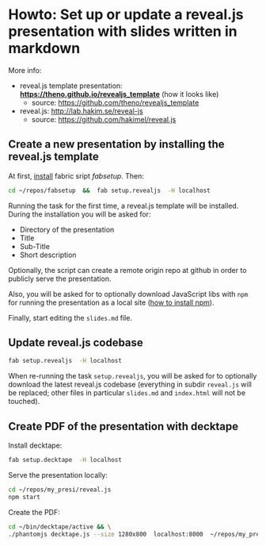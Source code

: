 # Howto: Set up or update a reveal.js presentation with slides written in markdown

More info:
* reveal.js template presentation: **https://theno.github.io/revealjs_template** (how it looks like)
  * source: https://github.com/theno/revealjs_template
* reveal.js: http://lab.hakim.se/reveal-js
  * source: https://github.com/hakimel/reveal.js

## Create a new presentation by installing the reveal.js template

At first, [install](https://github.com/theno/fabsetup#installation) fabric sript *fabsetup*. Then:

  ```sh
  cd ~/repos/fabsetup  &&  fab setup.revealjs  -H localhost
  ```

Running the task for the first time, a reveal.js template will be installed.
During the installation you will be asked for:
* Directory of the presentation
* Title
* Sub-Title
* Short description

Optionally, the script can create a remote origin repo at github in order to
publicly serve the presentation.

Also, you will be asked for to optionally download JavaScript libs with `npm`
for running the presentation as a local site
([how to install npm](./nodejs.md)).

Finally, start editing the `slides.md` file.

## Update reveal.js codebase

  ```sh
  fab setup.revealjs  -H localhost
  ```

When re-running the task `setup.revealjs`, you will be asked for to optionally
download the latest reveal.js codebase (everything in subdir `reveal.js` will
be replaced; other files in particular `slides.md` and `index.html` will not be
touched).

## Create PDF of the presentation with decktape

Install decktape:

  ```sh
  fab setup.decktape  -H localhost
  ```

Serve the presentation locally:

  ```sh
  cd ~/repos/my_presi/reveal.js
  npm start
  ```

Create the PDF:

  ```sh
  cd ~/bin/decktape/active && \
  ./phantomjs decktape.js --size 1280x800  localhost:8000  ~/repos/my_presi/my_presi.pdf
  ```
